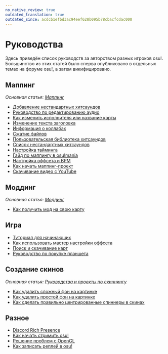 ```yaml
---
no_native_review: true
outdated_translation: true
outdated_since: acdcb1efbd3ac94eef628b095b78cbacfcdac000
---
```


# Руководства

Здесь приведён список руководств за авторством разных игроков osu!. Большинство из этих статей было сперва опубликовано в отдельных темах на форуме osu!, а затем викифицировано.

## Маппинг

*Основная статья: [Маппинг](/wiki/Beatmapping)*

- [Добавление нестандартных хитсаундов](Using_custom_hitsounds)
- [Руководство по редактированию аудио](Audio_Editing)
- [Как изменить исполнителя или название карты](Changing_the_Artist_or_Title)
- [Изменение текста заголовка](/wiki/Beatmap/Title_text#changing-title-text)
- [Информация о коллабах](Collab_Information)
- [Сжатие файлов](Compressing_files)
- [Пользовательская библиотека хитсаундов](Custom_Hitsound_Library)
- [Список нестандартных хитсаундов](Custom_Sample_Overrides)
- [Настройка тайминга](How_to_Time_Songs)
- [Гайд по маппингу в osu!mania](osu!mania_Mapping_Guide)
- [Настройка оффсета и BPM](Setting_the_Offset_on_the_Correct_Beat)
- [Как начать маппинг-проект](Starting_a_Beatmap_Project)
- [Скачивание видео с YouTube](Videos_from_YouTube)

## Моддинг

*Основная статья: [Моддинг](/wiki/Modding)*

- [Как получить мод на свою карту](Getting_Your_Map_Modded)

## Игра

- [Туториал для начинающих](Beginner's_Tutorial)
- [Как использовать мастер настройки оффсета](How_to_Use_the_Offset_Wizard)
- [Поиск и скачивание карт](Searching_and_Downloading_Beatmaps)
- [Руководство по покупке планшета](Tablet_Purchase)

## Создание скинов

*Основная статья: [Руководства и проекты по скиннингу](/wiki/Skinning/Guides_and_important_threads)*

- [Как удалить сложный фон на картинке](Cropping_with_Complex_Backgrounds)
- [Как удалить простой фон на картинке](Cropping_with_Simple_Backgrounds)
- [Как сделать правильно центрированные спиннеры в скинах](Making_Properly_Centred_Spinners)

## Разное

- [Discord Rich Presence](Discord_Rich_Presence)
- [Как начать стримить osu!](Livestreaming_osu!)
- [Решение проблем с OpenGL](OpenGL_Support_Issues)
- [Как записать реплей в osu!](Recording_osu!)
